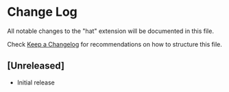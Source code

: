 # Change Log

All notable changes to the "hat" extension will be documented in this file.

Check [Keep a Changelog](http://keepachangelog.com/) for recommendations on how to structure this file.

## [Unreleased]

- Initial release